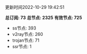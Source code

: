 更新时间2022-10-29 19:42:51

**总订阅: 73**
**总节点: 2325**
**有效节点: 725**
- ss节点: 393
- v2ray节点: 260
- trojan节点: 71
- ssr节点: 1
